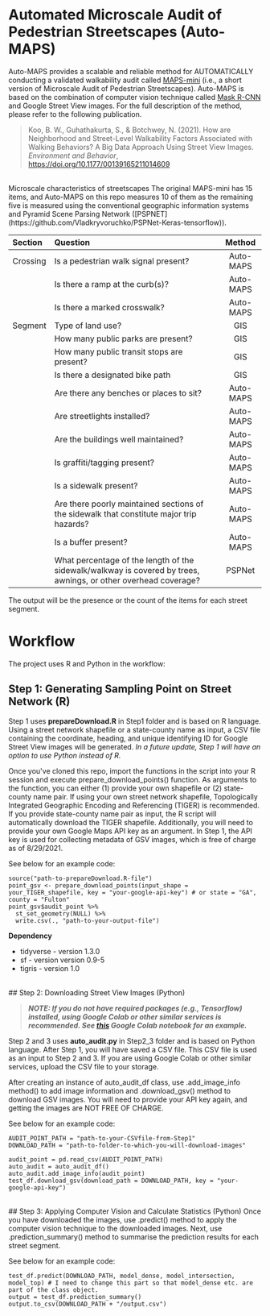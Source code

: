 # Automated Microscale Audit of Pedestrian Streetscapes (Auto-MAPS)

Auto-MAPS provides a scalable and reliable method for AUTOMATICALLY conducting a validated walkability audit called [MAPS-mini](https://drjimsallis.org/measure_maps.html#MAPSMINI) (i.e., a short version of Microscale Audit of Pedestrian Streetscapes). Auto-MAPS is based on the combination of computer vision technique called [Mask R-CNN](https://github.com/matterport/Mask_RCNN) and Google Street View images. For the full description of the method, please refer to the following publication.

> Koo, B. W., Guhathakurta, S., & Botchwey, N. (2021). How are Neighborhood and Street-Level Walkability Factors Associated with Walking Behaviors? A Big Data Approach Using Street View Images. *Environment and Behavior*, https://doi.org/10.1177/00139165211014609

<br>
Microscale characteristics of streetscapes
The original MAPS-mini has 15 items, and Auto-MAPS on this repo measures 10 of them as the remaining five is measured using the conventional geographic information systems and Pyramid Scene Parsing Network ([PSPNET](https://github.com/Vladkryvoruchko/PSPNet-Keras-tensorflow)). 

| Section | Question                             | Method    |
| :------ | :----------------------------------- | :-------: |
| Crossing| Is a pedestrian walk signal present? | Auto-MAPS |
|         | Is there a ramp at the curb(s)?      | Auto-MAPS |
|         | Is there a marked crosswalk?         | Auto-MAPS |
| Segment | Type of land use?                    | GIS       |
|         | How many public parks are present?   | GIS       |
|         | How many public transit stops are present? | GIS |
|         | Is there a designated bike path      | GIS       |
|         | Are there any benches or places to sit? | Auto-MAPS |
|         | Are streetlights installed?          | Auto-MAPS |
|         | Are the buildings well maintained?   | Auto-MAPS |
|         | Is graffiti/tagging present?         | Auto-MAPS |
|         | Is a sidewalk present?               | Auto-MAPS |
|         | Are there poorly maintained sections of the sidewalk that constitute major trip hazards? | Auto-MAPS |
|         | Is a buffer present?                 | Auto-MAPS |
|         | What percentage of the length of the sidewalk/walkway is covered by trees, awnings, or other overhead coverage? | PSPNet |

The output will be the presence or the count of the items for each street segment.

# Workflow
The project uses R and Python in the workflow:

## Step 1: Generating Sampling Point on Street Network (R)
Step 1 uses **prepareDownload.R** in Step1 folder and is based on R language. Using a street network shapefile or a state-county name as input, a CSV file containing the coordinate, heading, and unique identifying ID for Google Street View images will be generated. *In a future update, Step 1 will have an option to use Python instead of R.*

Once you've cloned this repo, import the functions in the script into your R session and execute prepare_download_points() function. As arguments to the function, you can either (1) provide your own shapefile or (2) state-county name pair. If using your own street network shapefile, Topologically Integrated Geographic Encoding and Referencing (TIGER) is recommended. If you provide state-county name pair as input, the R script will automatically download the TIGER shapefile. Additionally, you will need to provide your own Google Maps API key as an argument. In Step 1, the API key is used for collecting metadata of GSV images, which is free of charge as of 8/29/2021. 

See below for an example code:
```
source("path-to-prepareDownload.R-file")
point_gsv <- prepare_download_points(input_shape = your_TIGER_shapefile, key = "your-google-api-key") # or state = "GA", county = "Fulton"
point_gsv$audit_point %>% 
  st_set_geometry(NULL) %>% 
  write.csv(., "path-to-your-output-file")
```

**Dependency**
* tidyverse - version 1.3.0
* sf - version version 0.9-5
* tigris - version 1.0

<br>
## Step 2: Downloading Street View Images (Python)

> ***NOTE: If you do not have required packages (e.g., Tensorflow) installed, using Google Colab or other similar services is recommended. See [this](https://colab.research.google.com/drive/1_yiTDSLqwJfdvHRXvVWHrsv-_LLRlXFh?usp=sharing) Google Colab notebook for an example.***

Step 2 and 3 uses **auto_audit.py** in Step2_3 folder and is based on Python language. After Step 1, you will have saved a CSV file. This CSV file is used as an input to Step 2 and 3. If you are using Google Colab or other similar services, upload the CSV file to your storage. 

After creating an instance of auto_audit_df class, use .add_image_info method() to add image information and .download_gsv() method to download GSV images. You will need to provide your API key again, and getting the images are NOT FREE OF CHARGE.

See below for an example code:
```
AUDIT_POINT_PATH = "path-to-your-CSVfile-from-Step1"
DOWNLOAD_PATH = "path-to-folder-to-which-you-will-download-images"

audit_point = pd.read_csv(AUDIT_POINT_PATH)
auto_audit = auto_audit_df()
auto_audit.add_image_info(audit_point)
test_df.download_gsv(download_path = DOWNLOAD_PATH, key = "your-google-api-key")
```

<br>
## Step 3: Applying Computer Vision and Calculate Statistics (Python)
Once you have downloaded the images, use .predict() method to apply the computer vision technique to the downloaded images. Next, use .prediction_summary() method to summarise the prediction results for each street segment. 

See below for an example code:
```
test_df.predict(DOWNLOAD_PATH, model_dense, model_intersection, model_top) # I need to change this part so that model_dense etc. are part of the class object.
output = test_df.prediction_summary()
output.to_csv(DOWNLOAD_PATH + "/output.csv")
```
